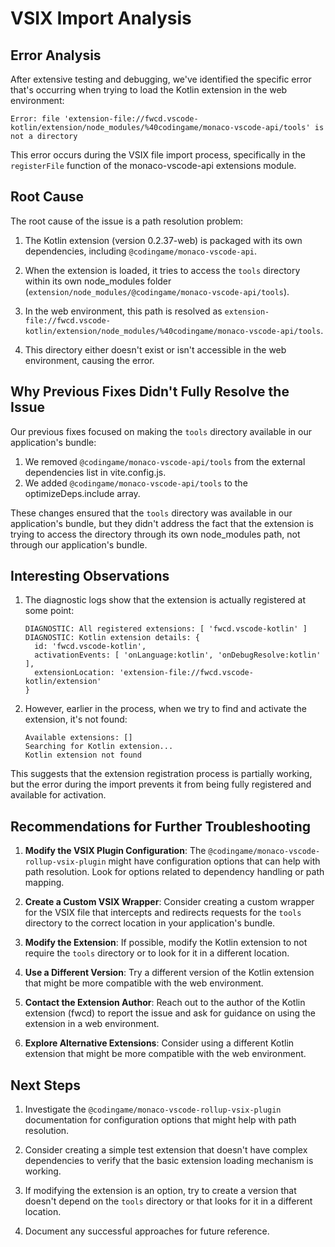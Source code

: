 # VSIX Import Analysis

## Error Analysis

After extensive testing and debugging, we've identified the specific error that's occurring when trying to load the Kotlin extension in the web environment:

```
Error: file 'extension-file://fwcd.vscode-kotlin/extension/node_modules/%40codingame/monaco-vscode-api/tools' is not a directory
```

This error occurs during the VSIX file import process, specifically in the `registerFile` function of the monaco-vscode-api extensions module.

## Root Cause

The root cause of the issue is a path resolution problem:

1. The Kotlin extension (version 0.2.37-web) is packaged with its own dependencies, including `@codingame/monaco-vscode-api`.

2. When the extension is loaded, it tries to access the `tools` directory within its own node_modules folder (`extension/node_modules/@codingame/monaco-vscode-api/tools`).

3. In the web environment, this path is resolved as `extension-file://fwcd.vscode-kotlin/extension/node_modules/%40codingame/monaco-vscode-api/tools`.

4. This directory either doesn't exist or isn't accessible in the web environment, causing the error.

## Why Previous Fixes Didn't Fully Resolve the Issue

Our previous fixes focused on making the `tools` directory available in our application's bundle:

1. We removed `@codingame/monaco-vscode-api/tools` from the external dependencies list in vite.config.js.
2. We added `@codingame/monaco-vscode-api/tools` to the optimizeDeps.include array.

These changes ensured that the `tools` directory was available in our application's bundle, but they didn't address the fact that the extension is trying to access the directory through its own node_modules path, not through our application's bundle.

## Interesting Observations

1. The diagnostic logs show that the extension is actually registered at some point:
   ```
   DIAGNOSTIC: All registered extensions: [ 'fwcd.vscode-kotlin' ]
   DIAGNOSTIC: Kotlin extension details: {
     id: 'fwcd.vscode-kotlin',
     activationEvents: [ 'onLanguage:kotlin', 'onDebugResolve:kotlin' ],
     extensionLocation: 'extension-file://fwcd.vscode-kotlin/extension'
   }
   ```

2. However, earlier in the process, when we try to find and activate the extension, it's not found:
   ```
   Available extensions: []
   Searching for Kotlin extension...
   Kotlin extension not found
   ```

This suggests that the extension registration process is partially working, but the error during the import prevents it from being fully registered and available for activation.

## Recommendations for Further Troubleshooting

1. **Modify the VSIX Plugin Configuration**: The `@codingame/monaco-vscode-rollup-vsix-plugin` might have configuration options that can help with path resolution. Look for options related to dependency handling or path mapping.

2. **Create a Custom VSIX Wrapper**: Consider creating a custom wrapper for the VSIX file that intercepts and redirects requests for the `tools` directory to the correct location in your application's bundle.

3. **Modify the Extension**: If possible, modify the Kotlin extension to not require the `tools` directory or to look for it in a different location.

4. **Use a Different Version**: Try a different version of the Kotlin extension that might be more compatible with the web environment.

5. **Contact the Extension Author**: Reach out to the author of the Kotlin extension (fwcd) to report the issue and ask for guidance on using the extension in a web environment.

6. **Explore Alternative Extensions**: Consider using a different Kotlin extension that might be more compatible with the web environment.

## Next Steps

1. Investigate the `@codingame/monaco-vscode-rollup-vsix-plugin` documentation for configuration options that might help with path resolution.

2. Consider creating a simple test extension that doesn't have complex dependencies to verify that the basic extension loading mechanism is working.

3. If modifying the extension is an option, try to create a version that doesn't depend on the `tools` directory or that looks for it in a different location.

4. Document any successful approaches for future reference.
